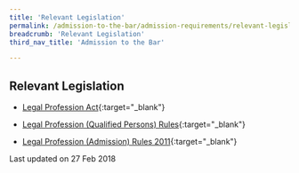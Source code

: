 ```yaml
---
title: 'Relevant Legislation'
permalink: /admission-to-the-bar/admission-requirements/relevant-legislation/
breadcrumb: 'Relevant Legislation'
third_nav_title: 'Admission to the Bar'

---
```



Relevant Legislation
---

* [Legal Profession Act](https://sso.agc.gov.sg/Act/LPA1966){:target="_blank"}

* [Legal Profession (Qualified Persons) Rules](https://sso.agc.gov.sg/SL/161-R15?DocDate=20171130){:target="_blank"}

* [Legal Profession (Admission) Rules 2011](https://sso.agc.gov.sg/SL/LPA1966-S244-2011?DocDate=20150318){:target="_blank"}


<p class="right-side-updated">Last updated on 27 Feb 2018</p> 
